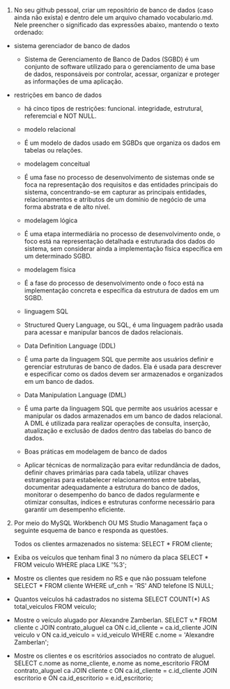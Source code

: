 1) No seu github pessoal, criar um repositório de banco de dados (caso ainda não exista) e dentro dele um arquivo chamado vocabulario.md. Nele preencher o significado das expressões abaixo, mantendo o texto ordenado:
	
  - sistema gerenciador de banco de dados
    -  Sistema de Gerenciamento de Banco de Dados (SGBD) é um conjunto de software utilizado para o gerenciamento de uma base de dados, responsáveis por controlar, acessar, organizar e proteger as informações de uma aplicação.

  - restrições em banco de dados
    - há cinco tipos de restrições: funcional. integridade, estrutural, referemcial e NOT NULL.
    
	- modelo relacional
    - É um modelo de dados usado em SGBDs que organiza os dados em tabelas ou relações.

	- modelagem conceitual
    - É uma fase no processo de desenvolvimento de sistemas onde se foca na representação dos requisitos e das entidades principais do sistema, concentrando-se em capturar as principais entidades, relacionamentos e atributos de um domínio de negócio de uma forma abstrata e de alto nível.

	- modelagem lógica
    - É uma etapa intermediária no processo de desenvolvimento onde, o foco está na representação detalhada e estruturada dos dados do sistema, sem considerar ainda a implementação física específica em um determinado SGBD.

	- modelagem física
    - É a fase do processo de desenvolvimento onde o foco está na implementação concreta e específica da estrutura de dados em um SGBD.

	- linguagem SQL
    - Structured Query Language, ou SQL, é uma linguagem padrão usada para acessar e manipular bancos de dados relacionais.

	- Data Definition Language (DDL)
    - É uma parte da linguagem SQL que permite aos usuários definir e gerenciar estruturas de banco de dados. Ela é usada para descrever e especificar como os dados devem ser armazenados e organizados em um banco de dados.
    
	- Data Manipulation Language (DML)
    - É uma parte da linguagem SQL que permite aos usuários acessar e manipular os dados armazenados em um banco de dados relacional. A DML é utilizada para realizar operações de consulta, inserção, atualização e exclusão de dados dentro das tabelas do banco de dados.
    
	- Boas práticas em modelagem de banco de dados
    - Aplicar técnicas de normalização para evitar redundância de dados, definir chaves primárias para cada tabela, utilizar chaves estrangeiras para estabelecer relacionamentos entre tabelas, documentar adequadamente a estrutura do banco de dados, monitorar o desempenho do banco de dados regularmente e otimizar consultas, índices e estruturas conforme necessário para garantir um desempenho eficiente.


2) Por meio do MySQL Workbench OU MS Studio Managament faça o seguinte esquema de banco e responda as questões.

   Todos os clientes armazenados no sistema:
SELECT * FROM cliente;

- Exiba os veículos que tenham final 3 no número da placa
SELECT * FROM veiculo WHERE placa LIKE '%3';

- Mostre os clientes que residem no RS e que não possuam telefone
SELECT * FROM cliente WHERE uf_cnh = 'RS' AND telefone IS NULL;

- Quantos veículos há cadastrados no sistema
SELECT COUNT(*) AS  total_veiculos FROM veiculo;

- Mostre o veículo alugado por Alexandre Zamberlan.
SELECT v.* FROM cliente c JOIN contrato_aluguel ca ON c.id_cliente = ca.id_cliente JOIN veiculo v ON ca.id_veiculo = v.id_veiculo WHERE c.nome = 'Alexandre Zamberlan';

- Mostre os clientes e os escritórios associados no contrato de aluguel.
SELECT c.nome as nome_cliente, e.nome as nome_escritorio FROM contrato_aluguel ca JOIN cliente c ON ca.id_cliente = c.id_cliente JOIN escritorio e ON ca.id_escritorio = e.id_escritorio;

